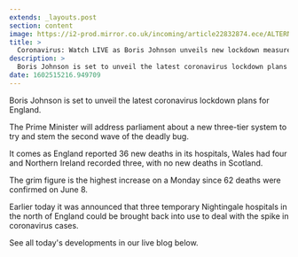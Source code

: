 ```yaml
--- 
extends: _layouts.post 
section: content 
image: https://i2-prod.mirror.co.uk/incoming/article22832874.ece/ALTERNATES/s1200/0_Boris-Johnson.jpg 
title: > 
  Coronavirus: Watch LIVE as Boris Johnson unveils new lockdown measures for England 
description: > 
  Boris Johnson is set to unveil the latest coronavirus lockdown plans for England.The Prime Minister will address parliament about a new three-tier system to try and stem the second wave of the deadly bug.It comes as England reported 36 new deaths in its hospitals, Wales had four and Northern Ireland recorded three, with no new deaths in Scotland.The grim figure is the highest increase on a Monday since 62 deaths were confirmed on June 8.Earlier today it was announced that three temporary Nightingale hospitals in the north of England could be brought back into use to deal with the spike in coronavirus cases. 
date: 1602515216.949709 
--- 
```

Boris Johnson is set to unveil the latest coronavirus lockdown plans for England.

The Prime Minister will address parliament about a new three-tier system to try and stem the second wave of the deadly bug.

It comes as England reported 36 new deaths in its hospitals, Wales had four and Northern Ireland recorded three, with no new deaths in Scotland.

The grim figure is the highest increase on a Monday since 62 deaths were confirmed on June 8.

Earlier today it was announced that three temporary Nightingale hospitals in the north of England could be brought back into use to deal with the spike in coronavirus cases.

See all today's developments in our live blog below.